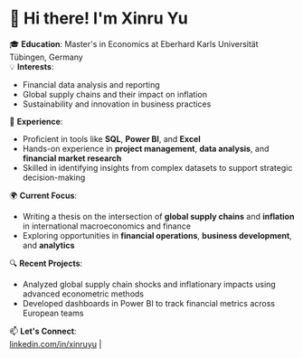 # 👋 Hi there! I'm Xinru Yu

🎓 **Education**: Master's in Economics at Eberhard Karls Universität Tübingen, Germany  
💡 **Interests**:  
- Financial data analysis and reporting  
- Global supply chains and their impact on inflation  
- Sustainability and innovation in business practices  

💼 **Experience**:  
- Proficient in tools like **SQL**, **Power BI**, and **Excel**  
- Hands-on experience in **project management**, **data analysis**, and **financial market research**  
- Skilled in identifying insights from complex datasets to support strategic decision-making  

🌍 **Current Focus**:  
- Writing a thesis on the intersection of **global supply chains** and **inflation** in international macroeconomics and finance  
- Exploring opportunities in **financial operations**, **business development**, and **analytics**  

🔍 **Recent Projects**:  
- Analyzed global supply chain shocks and inflationary impacts using advanced econometric methods  
- Developed dashboards in Power BI to track financial metrics across European teams  

📫 **Let's Connect**:  
[linkedin.com/in/xinruyu](#) |


